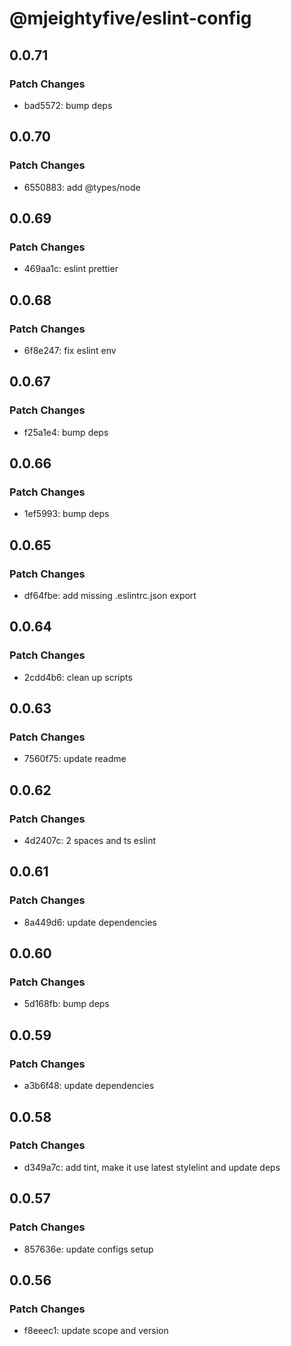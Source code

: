# @mjeightyfive/eslint-config

## 0.0.71

### Patch Changes

- bad5572: bump deps

## 0.0.70

### Patch Changes

- 6550883: add @types/node

## 0.0.69

### Patch Changes

- 469aa1c: eslint prettier

## 0.0.68

### Patch Changes

- 6f8e247: fix eslint env

## 0.0.67

### Patch Changes

- f25a1e4: bump deps

## 0.0.66

### Patch Changes

- 1ef5993: bump deps

## 0.0.65

### Patch Changes

- df64fbe: add missing .eslintrc.json export

## 0.0.64

### Patch Changes

- 2cdd4b6: clean up scripts

## 0.0.63

### Patch Changes

- 7560f75: update readme

## 0.0.62

### Patch Changes

- 4d2407c: 2 spaces and ts eslint

## 0.0.61

### Patch Changes

- 8a449d6: update dependencies

## 0.0.60

### Patch Changes

- 5d168fb: bump deps

## 0.0.59

### Patch Changes

- a3b6f48: update dependencies

## 0.0.58

### Patch Changes

- d349a7c: add tint, make it use latest stylelint and update deps

## 0.0.57

### Patch Changes

- 857636e: update configs setup

## 0.0.56

### Patch Changes

- f8eeec1: update scope and version
